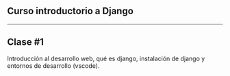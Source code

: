 ## Curso introductorio a Django

----

## Clase #1

Introducción al desarrollo web, qué es django, instalación de django y entornos de desarrollo (vscode). 

